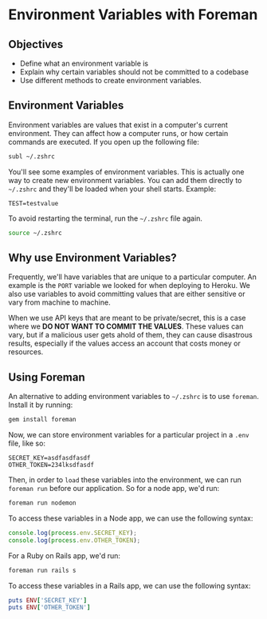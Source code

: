 # Environment Variables with Foreman

## Objectives

* Define what an environment variable is
* Explain why certain variables should not be committed to a codebase
* Use different methods to create environment variables.

## Environment Variables

Environment variables are values that exist in a computer's current environment. They can affect how a computer runs, or how certain commands are executed. If you open up the following file:

```bash
subl ~/.zshrc
```

You'll see some examples of environment variables. This is actually one way to create new environment variables. You can add them directly to `~/.zshrc` and they'll be loaded when your shell starts. Example:

```
TEST=testvalue
```

To avoid restarting the terminal, run the `~/.zshrc` file again.

```bash
source ~/.zshrc
```

## Why use Environment Variables?

Frequently, we'll have variables that are unique to a particular computer. An example is the `PORT` variable we looked for when deploying to Heroku. We also use variables to avoid committing values that are either sensitive or vary from machine to machine.

When we use API keys that are meant to be private/secret, this is a case where we **DO NOT WANT TO COMMIT THE VALUES**. These values can vary, but if a malicious user gets ahold of them, they can cause disastrous results, especially if the values access an account that costs money or resources.

## Using Foreman

An alternative to adding environment variables to `~/.zshrc` is to use `foreman`. Install it by running:

```bash
gem install foreman
```

Now, we can store environment variables for a particular project in a `.env` file, like so:

```
SECRET_KEY=asdfasdfasdf
OTHER_TOKEN=234lksdfasdf
```

Then, in order to `load` these variables into the environment, we can run `foreman run` before our application. So for a node app, we'd run:

```bash
foreman run nodemon
```

To access these variables in a Node app, we can use the following syntax:

```js
console.log(process.env.SECRET_KEY);
console.log(process.env.OTHER_TOKEN);
```

For a Ruby on Rails app, we'd run:

```bash
foreman run rails s
```

To access these variables in a Rails app, we can use the following syntax:

```rb
puts ENV['SECRET_KEY']
puts ENV['OTHER_TOKEN']
```

